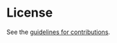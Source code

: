 # License

See the
[guidelines for contributions](https://github.com/cfrg/draft-irtf-cfrg-pq1/blob/main/CONTRIBUTING.md).
